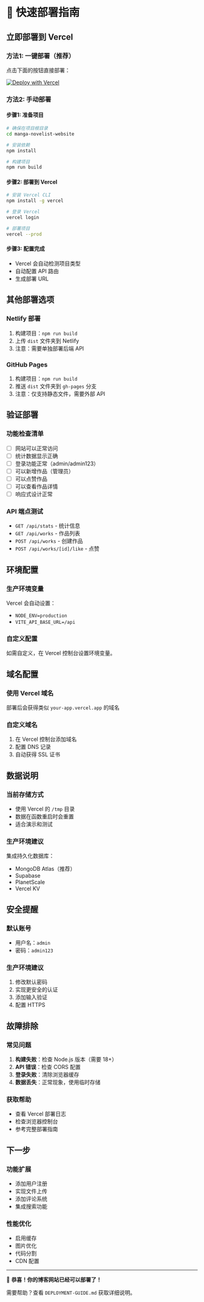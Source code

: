 # 🚀 快速部署指南

## 立即部署到 Vercel

### 方法1: 一键部署（推荐）

点击下面的按钮直接部署：

[![Deploy with Vercel](https://vercel.com/button)](https://vercel.com/new/clone?repository-url=https://github.com/your-username/manga-novelist-website)

### 方法2: 手动部署

#### 步骤1: 准备项目
```bash
# 确保在项目根目录
cd manga-novelist-website

# 安装依赖
npm install

# 构建项目
npm run build
```

#### 步骤2: 部署到 Vercel
```bash
# 安装 Vercel CLI
npm install -g vercel

# 登录 Vercel
vercel login

# 部署项目
vercel --prod
```

#### 步骤3: 配置完成
- Vercel 会自动检测项目类型
- 自动配置 API 路由
- 生成部署 URL

## 其他部署选项

### Netlify 部署
1. 构建项目：`npm run build`
2. 上传 `dist` 文件夹到 Netlify
3. 注意：需要单独部署后端 API

### GitHub Pages
1. 构建项目：`npm run build`
2. 推送 `dist` 文件夹到 `gh-pages` 分支
3. 注意：仅支持静态文件，需要外部 API

## 验证部署

### 功能检查清单
- [ ] 网站可以正常访问
- [ ] 统计数据显示正确
- [ ] 登录功能正常（admin/admin123）
- [ ] 可以新增作品（管理员）
- [ ] 可以点赞作品
- [ ] 可以查看作品详情
- [ ] 响应式设计正常

### API 端点测试
- `GET /api/stats` - 统计信息
- `GET /api/works` - 作品列表
- `POST /api/works` - 创建作品
- `POST /api/works/[id]/like` - 点赞

## 环境配置

### 生产环境变量
Vercel 会自动设置：
- `NODE_ENV=production`
- `VITE_API_BASE_URL=/api`

### 自定义配置
如需自定义，在 Vercel 控制台设置环境变量。

## 域名配置

### 使用 Vercel 域名
部署后会获得类似 `your-app.vercel.app` 的域名

### 自定义域名
1. 在 Vercel 控制台添加域名
2. 配置 DNS 记录
3. 自动获得 SSL 证书

## 数据说明

### 当前存储方式
- 使用 Vercel 的 `/tmp` 目录
- 数据在函数重启时会重置
- 适合演示和测试

### 生产环境建议
集成持久化数据库：
- MongoDB Atlas（推荐）
- Supabase
- PlanetScale
- Vercel KV

## 安全提醒

### 默认账号
- 用户名：`admin`
- 密码：`admin123`

### 生产环境建议
1. 修改默认密码
2. 实现更安全的认证
3. 添加输入验证
4. 配置 HTTPS

## 故障排除

### 常见问题
1. **构建失败**：检查 Node.js 版本（需要 18+）
2. **API 错误**：检查 CORS 配置
3. **登录失败**：清除浏览器缓存
4. **数据丢失**：正常现象，使用临时存储

### 获取帮助
- 查看 Vercel 部署日志
- 检查浏览器控制台
- 参考完整部署指南

## 下一步

### 功能扩展
- 添加用户注册
- 实现文件上传
- 添加评论系统
- 集成搜索功能

### 性能优化
- 启用缓存
- 图片优化
- 代码分割
- CDN 配置

---

🎉 **恭喜！你的博客网站已经可以部署了！**

需要帮助？查看 `DEPLOYMENT-GUIDE.md` 获取详细说明。
